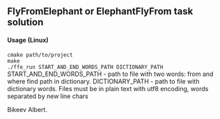 ## FlyFromElephant or ElephantFlyFrom task solution

#### Usage (Linux)
`cmake path/to/project` <br>
`make` <br>
`./ffe_run START_AND_END_WORDS_PATH DICTIONARY_PATH` <br>
START_AND_END_WORDS_PATH - path to file with two words: from and where find path in dictionary.
DICTIONARY_PATH - path to file with dictionary words.
Files must be in plain text with utf8 encoding, words separated by new line chars


Bikeev Albert.
